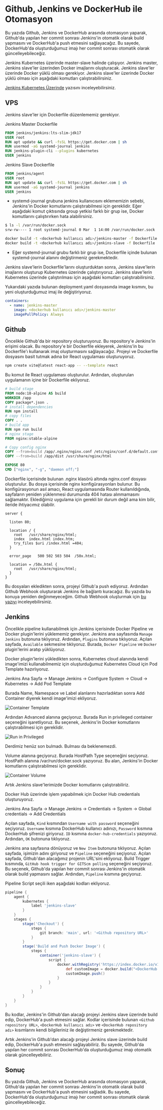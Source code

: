 # Github, Jenkins ve DockerHub ile Otomasyon

Bu yazıda Github, Jenkins ve DockerHub arasında otomasyon yaparak, Github'da yapılan her commit sonrası Jenkins'in otomatik olarak build yapmasını ve DockerHub'a push etmesini sağlayacağız. Bu sayede, DockerHub'da oluşturduğumuz imajı her commit sonrası otomatik olarak güncelleyebileceğiz.

Jenkins Kubernetes üzerinde master-slave halinde çalışıyor. Jenkins master, Jenkins slave'ler üzerinden Docker imajlarını oluşturacak. Jenkins slave'ler üzerinde Docker yüklü olması gerekiyor. Jenkins slave'ler üzerinde Docker yüklü olması için aşağıdaki komutları çalıştırabilirsiniz.

[Jenkins Kubernetes Üzerinde](https://medium.com/@gorbadil/jenkins-on-kubernetes-8d2c422c08b8) yazısını inceleyebilirsiniz.

## VPS

Jenkins slave'ler için Dockerfile düzenlememiz gerekiyor.

Jenkins Master Dockerfile

```Dockerfile
FROM jenkins/jenkins:lts-slim-jdk17
USER root
RUN apt update && curl -fsSL https://get.docker.com | sh
RUN usermod -aG systemd-journal jenkins
RUN jenkins-plugin-cli --plugins kubernetes
USER jenkins
```

Jenkins Slave Dockerfile

```Dockerfile
FROM jenkins/agent
USER root
RUN apt update && curl -fsSL https://get.docker.com | sh
RUN usermod -aG systemd-journal jenkins
USER jenkins
```

- systemd-journal grubuna jenkins kullanıcısını eklememizin sebebi, Jenkins'in Docker komutlarını çalıştırabilmesi için gereklidir. Eğer aşağıdaki komut çıktısında group yetkisi farklı bir grup ise, Docker komutlarını çalıştırırken hata alabilirsiniz.

```bash
$ ls -l /var/run/docker.sock
srw-rw---- 1 root systemd-journal 0 Mar  1 14:00 /var/run/docker.sock
```

```bash
docker build -t <dockerhub kullanıcı adı>/jenkins-master -f Dockerfile .
docker build -t <dockerhub kullanıcı adı>/jenkins-slave -f Dockerfile .
```

- Eğer systemd-journal grubu farklı bir grup ise, Dockerfile içinde bulunan systemd-journal alanını değiştirmeniz gerekmektedir.

Jenkins slave'lerin Dockerfile'larını oluşturduktan sonra, Jenkins slave'lerin imajlarını oluşturup Kubernetes üzerinde çalıştırıyoruz. Jenkins slave'lerin Kubernetes üzerinde çalıştırılması için aşağıdaki komutları çalıştırabilirsiniz.

Yukarıdaki yazıda bulunan deployment.yaml dosyasında image kısmını, bu yeni oluşturduğumuz imaj ile değiştiriyoruz.

```yaml
containers:
  - name: jenkins-master
    image: <dockerhub kullanıcı adı>/jenkins-master
    imagePullPolicy: Always
```

## Github

Öncelikle Github'da bir repository oluşturuyoruz. Bu repository'e Jenkins'in erişimi olacak. Bu repository'e bir Dockerfile ekleyerek, Jenkins'in bu Dockerfile'ı kullanarak imaj oluşturmasını sağlayacağız. Projeyi ve Dockerfile dosyasını basit tutmak adına bir React uygulaması oluşturuyoruz.

```bash
npm create vite@latest react-app -- --template react
```

Bu komut ile React uygulaması oluşturulur. Ardından, oluşturulan uygulamanın içine bir Dockerfile ekliyoruz.

```Dockerfile
# build stage
FROM node:18-alpine AS build
WORKDIR /app
COPY package*.json .
# install dependencies
RUN npm install
# copy files
COPY . .
# build app
RUN npm run build
# nginx stage
FROM nginx:stable-alpine

# Copy config nginx
COPY --from=build /app/.nginx/nginx.conf /etc/nginx/conf.d/default.conf
COPY --from=build /app/dist /usr/share/nginx/html

EXPOSE 80
CMD ["nginx", "-g", "daemon off;"]
```

Dockerfile içerisinde bulunan .nginx klasörü altında nginx.conf dosyası oluşturulur. Bu dosya içerisinde nginx konfigürasyonları bulunur. Bu konfigürasyonun asıl amacı, React uygulamasında Router kullanıldığında, sayfaların yeniden yüklenmesi durumunda 404 hatası alınmamasını sağlamaktır. Eklediğimiz uygulama için gerekli bir durum değil ama kim bilir, ileride ihtiyacımız olabilir.

```nginx
server {

  listen 80;

  location / {
    root   /usr/share/nginx/html;
    index  index.html index.htm;
    try_files $uri /index.html =404;
  }

  error_page   500 502 503 504  /50x.html;

  location = /50x.html {
    root   /usr/share/nginx/html;
  }
}
```

Bu dosyaları ekledikten sonra, projeyi Github'a push ediyoruz. Ardından Github Webhook oluşturarak Jenkins ile bağlantı kuracağız. Bu yazıda bu konuya yeniden değinmeyeceğim. Github Webhook oluşturmak için [bu yazıyı](https://medium.com/@gorbadil/github-webhook-ile-jenkins-otomasyonu-b9285a4322f2) inceleyebilirsiniz.

## Jenkins

Öncelikle pipeline kullanabilmek için Jenkins içerisinde Docker Pipeline ve Docker plugin'lerini yüklememiz gerekiyor. Jenkins ana sayfasında `Manage Jenkins` butonuna tıklıyoruz. Ardından, `Plugins` butonuna tıklıyoruz. Açılan sayfada, `Available` sekmesine tıklıyoruz. Burada, `Docker Pipeline` ve `Docker` plugin'lerini aratıp yüklüyoruz.

Docker plugin'lerini yükledikten sonra, Kubernetes cloud alanında kendi image'imizi kullanabilmemiz için oluşturduğumuz Kubernetes Cloud için Pod Template hazırlıyoruz.

Jenkins Ana Sayfa -> Manage Jenkins -> Configure System -> Cloud -> Kubernetes -> Add Pod Template

Burada Name, Namespace ve Label alanlarını hazırladıktan sonra Add Container diyerek kendi image'imizi ekliyoruz.

![Container Template](../images/Container_Template.png)

Ardından Advanced alanına geçiyoruz. Burada Run in privileged container seçeneğini işaretliyoruz. Bu seçenek, Jenkins'in Docker komutlarını çalıştırabilmesi için gereklidir.

![Run in Privileged](../images/RuninPrivileged.png)

Derdimiz henüz son bulmadı. Bulması da beklenemezdi.

Volume alanına geçiyoruz. Burada HostPath Type seçeneğini seçiyoruz. HostPath alanına /var/run/docker.sock yazıyoruz. Bu alan, Jenkins'in Docker komutlarını çalıştırabilmesi için gereklidir.

![Container Volume](../images/Container_Volumes.png)

Artık Jenkins slave'lerimizde Docker komutlarını çalıştırabiliriz.

Docker Hub üzerinde işlem yapabilmek için Docker Hub credentials oluşturuyoruz.

Jenkins Ana Sayfa -> Manage Jenkins -> Credentials -> System -> Global credentials -> Add Credentials

Açılan sayfada, `Kind` kısmından `Username with password` seçeneğini seçiyoruz. `Username` kısmına DockerHub kullanıcı adınızı, `Password` kısmına DockerHub şifrenizi giriyoruz. `ID` kısmına `docker-hub-credentials` yazıyoruz. Ardından, `OK` butonuna tıklıyoruz.

Jenkins ana sayfasına dönüyoruz ve `New Item` butonuna tıklıyoruz. Açılan sayfada, işimizin adını giriyoruz ve `Pipeline` seçeneğini seçiyoruz. Açılan sayfada, Github'dan alacağımız projenin URL'sini ekliyoruz. Build Trigger kısmında, `GitHub hook trigger for GITScm polling` seçeneğini seçiyoruz. Bu seçenek, Github'da yapılan her commit sonrası Jenkins'in otomatik olarak build yapmasını sağlar. Ardından, `Pipeline` kısmına geçiyoruz.

Pipeline Script seçili iken aşağıdaki kodları ekliyoruz.

```groovy
pipeline {
    agent {
        kubernetes {
            label 'jenkins-slave'
        }
    }
    stages {
        stage('Checkout') {
            steps {
                git branch: 'main', url: '<Github repository URL>'
            }
        }
        stage('Build and Push Docker Image') {
            steps {
                container('jenkins-slave') {
                    script {
                        docker.withRegistry('https://index.docker.io/v1/', 'docker-hub-credentials') {
                            def customImage = docker.build("<DockerHub kullanıcı adı>/<DockerHub repository adı>:latest")
                            customImage.push()
                        }
                    }
                }
            }
        }
    }
}

```

Bu kodlar, Jenkins'in Github'dan alacağı projeyi Jenkins slave üzerinde build edip, DockerHub'a push etmesini sağlar. Kodlar içerisinde bulunan `<Github repository URL>`, `<DockerHub kullanıcı adı>` ve `<DockerHub repository adı>` kısımlarını kendi bilgileriniz ile değiştirmeniz gerekmektedir.

Artık Jenkins'in Github'dan alacağı projeyi Jenkins slave üzerinde build edip, DockerHub'a push etmesini sağlayabiliriz. Bu sayede, Github'da yapılan her commit sonrası DockerHub'da oluşturduğumuz imajı otomatik olarak güncelleyebiliriz.

## Sonuç

Bu yazıda Github, Jenkins ve DockerHub arasında otomasyon yaparak, Github'da yapılan her commit sonrası Jenkins'in otomatik olarak build yapmasını ve DockerHub'a push etmesini sağladık. Bu sayede, DockerHub'da oluşturduğumuz imajı her commit sonrası otomatik olarak güncelleyebileceğiz.
